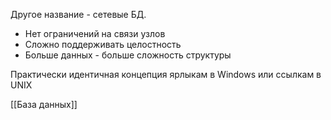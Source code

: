 Другое название - сетевые БД.
- Нет ограничений на связи узлов
- Сложно поддерживать целостность
- Больше данных - больше сложность структуры

Практически идентичная концепция ярлыкам в Windows или ссылкам в UNIX

[[База данных]]